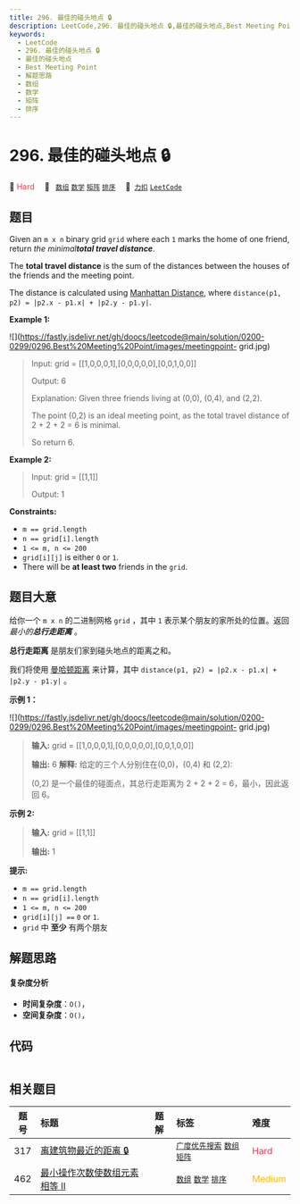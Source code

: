 ```yaml
---
title: 296. 最佳的碰头地点 🔒
description: LeetCode,296. 最佳的碰头地点 🔒,最佳的碰头地点,Best Meeting Point,解题思路,数组,数学,矩阵,排序
keywords:
  - LeetCode
  - 296. 最佳的碰头地点 🔒
  - 最佳的碰头地点
  - Best Meeting Point
  - 解题思路
  - 数组
  - 数学
  - 矩阵
  - 排序
---
```


# 296. 最佳的碰头地点 🔒

🔴 <font color=#ff334b>Hard</font>&emsp; 🔖&ensp; [`数组`](/tag/array.md) [`数学`](/tag/math.md) [`矩阵`](/tag/matrix.md) [`排序`](/tag/sorting.md)&emsp; 🔗&ensp;[`力扣`](https://leetcode.cn/problems/best-meeting-point) [`LeetCode`](https://leetcode.com/problems/best-meeting-point)

## 题目

Given an `m x n` binary grid `grid` where each `1` marks the home of one
friend, return _the minimal**total travel distance**_.

The **total travel distance** is the sum of the distances between the houses
of the friends and the meeting point.

The distance is calculated using [Manhattan
Distance](http://en.wikipedia.org/wiki/Taxicab_geometry), where `distance(p1,
p2) = |p2.x - p1.x| + |p2.y - p1.y|`.



**Example 1:**

![](https://fastly.jsdelivr.net/gh/doocs/leetcode@main/solution/0200-0299/0296.Best%20Meeting%20Point/images/meetingpoint-
grid.jpg)

> Input: grid = [[1,0,0,0,1],[0,0,0,0,0],[0,0,1,0,0]]
> 
> Output: 6
> 
> Explanation: Given three friends living at (0,0), (0,4), and (2,2).
> 
> The point (0,2) is an ideal meeting point, as the total travel distance of 2 + 2 + 2 = 6 is minimal.
> 
> So return 6.

**Example 2:**

> Input: grid = [[1,1]]
> 
> Output: 1

**Constraints:**

  * `m == grid.length`
  * `n == grid[i].length`
  * `1 <= m, n <= 200`
  * `grid[i][j]` is either `0` or `1`.
  * There will be **at least two** friends in the `grid`.


## 题目大意

给你一个 `m x n`  的二进制网格 `grid` ，其中 `1` 表示某个朋友的家所处的位置。返回 _最小的**总行走距离**_ 。

**总行走距离** 是朋友们家到碰头地点的距离之和。

我们将使用
[曼哈顿距离](https://baike.baidu.com/item/%E6%9B%BC%E5%93%88%E9%A1%BF%E8%B7%9D%E7%A6%BB)
来计算，其中 `distance(p1, p2) = |p2.x - p1.x| + |p2.y - p1.y|` 。



**示例 1：**

![](https://fastly.jsdelivr.net/gh/doocs/leetcode@main/solution/0200-0299/0296.Best%20Meeting%20Point/images/meetingpoint-
grid.jpg)

> 
> 
> 
> 
> 
> **输入:** grid = [[1,0,0,0,1],[0,0,0,0,0],[0,0,1,0,0]]
> 
> **输出:** 6 **解释:** 给定的三个人分别住在(0,0)，(0,4) 和 (2,2):
> 
> > 
>  (0,2) 是一个最佳的碰面点，其总行走距离为 2 + 2 + 2 = 6，最小，因此返回 6。

**示例 2:**

> 
> 
> 
> 
> 
> **输入:** grid = [[1,1]]
> 
> **输出:** 1



**提示:**

  * `m == grid.length`
  * `n == grid[i].length`
  * `1 <= m, n <= 200`
  * `grid[i][j] ==` `0` or `1`.
  * `grid` 中 **至少** 有两个朋友


## 解题思路

#### 复杂度分析

- **时间复杂度**：`O()`，
- **空间复杂度**：`O()`，

## 代码

```javascript

```

## 相关题目

<!-- prettier-ignore -->
| 题号 | 标题 | 题解 | 标签 | 难度 |
| :------: | :------ | :------: | :------ | :------ |
| 317 | [离建筑物最近的距离 🔒](https://leetcode.com/problems/shortest-distance-from-all-buildings) |  |  [`广度优先搜索`](/tag/breadth-first-search.md) [`数组`](/tag/array.md) [`矩阵`](/tag/matrix.md) | <font color=#ff334b>Hard</font> |
| 462 | [最小操作次数使数组元素相等 II](https://leetcode.com/problems/minimum-moves-to-equal-array-elements-ii) |  |  [`数组`](/tag/array.md) [`数学`](/tag/math.md) [`排序`](/tag/sorting.md) | <font color=#ffb800>Medium</font> |